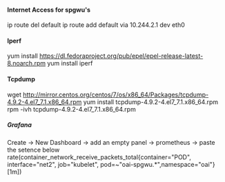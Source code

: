 #### Internet Access for spgwu's ###
ip route del default
ip route add default via 10.244.2.1 dev eth0


#### Iperf ###
yum install https://dl.fedoraproject.org/pub/epel/epel-release-latest-8.noarch.rpm
yum install iperf


#### Tcpdump ####
wget http://mirror.centos.org/centos/7/os/x86_64/Packages/tcpdump-4.9.2-4.el7_7.1.x86_64.rpm
yum install tcpdump-4.9.2-4.el7_7.1.x86_64.rpm
rpm -ivh tcpdump-4.9.2-4.el7_7.1.x86_64.rpm

##### Grafana #####
Create -> New Dashboard -> add an empty panel -> prometheus -> paste the setence below
rate(container_network_receive_packets_total{container="POD", interface="net2", job="kubelet", pod=~"oai-spgwu.*",namespace="oai"}[1m])
